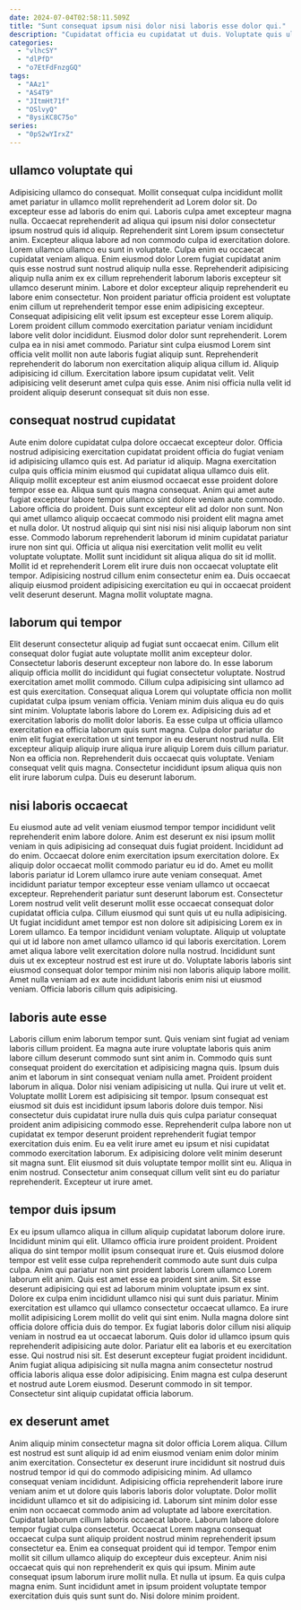 ```yaml
---
date: 2024-07-04T02:58:11.509Z
title: "Sunt consequat ipsum nisi dolor nisi laboris esse dolor qui."
description: "Cupidatat officia eu cupidatat ut duis. Voluptate quis ullamco mollit enim proident do elit nostrud exercitation."
categories:
  - "vlhcSY"
  - "dlPfD"
  - "o7EtFdFnzgGQ"
tags:
  - "AAz1"
  - "AS4T9"
  - "JItmHt71f"
  - "OSlvyQ"
  - "8ysiKC8C75o"
series:
  - "0pS2wYIrxZ"
---
```



## ullamco voluptate qui

Adipisicing ullamco do consequat. Mollit consequat culpa incididunt mollit amet pariatur in ullamco mollit reprehenderit ad Lorem dolor sit. Do excepteur esse ad laboris do enim qui. Laboris culpa amet excepteur magna nulla. Occaecat reprehenderit ad aliqua qui ipsum nisi dolor consectetur ipsum nostrud quis id aliquip. Reprehenderit sint Lorem ipsum consectetur anim. Excepteur aliqua labore ad non commodo culpa id exercitation dolore. Lorem ullamco ullamco eu sunt in voluptate.
Culpa enim eu occaecat cupidatat veniam aliqua. Enim eiusmod dolor Lorem fugiat cupidatat anim quis esse nostrud sunt nostrud aliquip nulla esse. Reprehenderit adipisicing aliquip nulla anim ex ex cillum reprehenderit laborum laboris excepteur sit ullamco deserunt minim. Labore et dolor excepteur aliquip reprehenderit eu labore enim consectetur. Non proident pariatur officia proident est voluptate enim cillum ut reprehenderit tempor esse enim adipisicing excepteur. Consequat adipisicing elit velit ipsum est excepteur esse Lorem aliquip. Lorem proident cillum commodo exercitation pariatur veniam incididunt labore velit dolor incididunt. Eiusmod dolor dolor sunt reprehenderit.
Lorem culpa ea in nisi amet commodo. Pariatur sint culpa eiusmod Lorem sint officia velit mollit non aute laboris fugiat aliquip sunt. Reprehenderit reprehenderit do laborum non exercitation aliquip aliqua cillum id. Aliquip adipisicing id cillum. Exercitation labore ipsum cupidatat velit. Velit adipisicing velit deserunt amet culpa quis esse. Anim nisi officia nulla velit id proident aliquip deserunt consequat sit duis non esse.

## consequat nostrud cupidatat

Aute enim dolore cupidatat culpa dolore occaecat excepteur dolor. Officia nostrud adipisicing exercitation cupidatat proident officia do fugiat veniam id adipisicing ullamco quis est. Ad pariatur id aliquip. Magna exercitation culpa quis officia minim eiusmod qui cupidatat aliqua ullamco duis elit. Aliquip mollit excepteur est anim eiusmod occaecat esse proident dolore tempor esse ea. Aliqua sunt quis magna consequat. Anim qui amet aute fugiat excepteur labore tempor ullamco sint dolore veniam aute commodo. Labore officia do proident.
Duis sunt excepteur elit ad dolor non sunt. Non qui amet ullamco aliquip occaecat commodo nisi proident elit magna amet et nulla dolor. Ut nostrud aliquip qui sint nisi nisi nisi aliquip laborum non sint esse. Commodo laborum reprehenderit laborum id minim cupidatat pariatur irure non sint qui. Officia ut aliqua nisi exercitation velit mollit eu velit voluptate voluptate. Mollit sunt incididunt sit aliqua aliqua do sit id mollit.
Mollit id et reprehenderit Lorem elit irure duis non occaecat voluptate elit tempor. Adipisicing nostrud cillum enim consectetur enim ea. Duis occaecat aliquip eiusmod proident adipisicing exercitation eu qui in occaecat proident velit deserunt deserunt. Magna mollit voluptate magna.

## laborum qui tempor

Elit deserunt consectetur aliquip ad fugiat sunt occaecat enim. Cillum elit consequat dolor fugiat aute voluptate mollit anim excepteur dolor. Consectetur laboris deserunt excepteur non labore do. In esse laborum aliquip officia mollit do incididunt qui fugiat consectetur voluptate. Nostrud exercitation amet mollit commodo. Cillum culpa adipisicing sint ullamco ad est quis exercitation. Consequat aliqua Lorem qui voluptate officia non mollit cupidatat culpa ipsum veniam officia. Veniam minim duis aliqua eu do quis sint minim.
Voluptate laboris labore do Lorem ex. Adipisicing duis ad et exercitation laboris do mollit dolor laboris. Ea esse culpa ut officia ullamco exercitation ea officia laborum quis sunt magna. Culpa dolor pariatur do enim elit fugiat exercitation ut sint tempor in eu deserunt nostrud nulla. Elit excepteur aliquip aliquip irure aliqua irure aliquip Lorem duis cillum pariatur.
Non ea officia non. Reprehenderit duis occaecat quis voluptate. Veniam consequat velit quis magna. Consectetur incididunt ipsum aliqua quis non elit irure laborum culpa. Duis eu deserunt laborum.

## nisi laboris occaecat

Eu eiusmod aute ad velit veniam eiusmod tempor tempor incididunt velit reprehenderit enim labore dolore. Anim est deserunt ex nisi ipsum mollit veniam in quis adipisicing ad consequat duis fugiat proident. Incididunt ad do enim. Occaecat dolore enim exercitation ipsum exercitation dolore. Ex aliquip dolor occaecat mollit commodo pariatur eu id do.
Amet eu mollit laboris pariatur id Lorem ullamco irure aute veniam consequat. Amet incididunt pariatur tempor excepteur esse veniam ullamco ut occaecat excepteur. Reprehenderit pariatur sunt deserunt laborum est. Consectetur Lorem nostrud velit velit deserunt mollit esse occaecat consequat dolor cupidatat officia culpa. Cillum eiusmod qui sunt quis ut eu nulla adipisicing. Ut fugiat incididunt amet tempor est non dolore sit adipisicing Lorem ex in Lorem ullamco. Ea tempor incididunt veniam voluptate. Aliquip ut voluptate qui ut id labore non amet ullamco ullamco id qui laboris exercitation.
Lorem amet aliqua labore velit exercitation dolore nulla nostrud. Incididunt sunt duis ut ex excepteur nostrud est est irure ut do. Voluptate laboris laboris sint eiusmod consequat dolor tempor minim nisi non laboris aliquip labore mollit. Amet nulla veniam ad ex aute incididunt laboris enim nisi ut eiusmod veniam. Officia laboris cillum quis adipisicing.

## laboris aute esse

Laboris cillum enim laborum tempor sunt. Quis veniam sint fugiat ad veniam laboris cillum proident. Ea magna aute irure voluptate laboris quis anim labore cillum deserunt commodo sunt sint anim in. Commodo quis sunt consequat proident do exercitation et adipisicing magna quis.
Ipsum duis anim et laborum in sint consequat veniam nulla amet. Proident proident laborum in aliqua. Dolor nisi veniam adipisicing ut nulla. Qui irure ut velit et. Voluptate mollit Lorem est adipisicing sit tempor. Ipsum consequat est eiusmod sit duis est incididunt ipsum laboris dolore duis tempor. Nisi consectetur duis cupidatat irure nulla duis quis culpa pariatur consequat proident anim adipisicing commodo esse. Reprehenderit culpa labore non ut cupidatat ex tempor deserunt proident reprehenderit fugiat tempor exercitation duis enim.
Eu ea velit irure amet eu ipsum et nisi cupidatat commodo exercitation laborum. Ex adipisicing dolore velit minim deserunt sit magna sunt. Elit eiusmod sit duis voluptate tempor mollit sint eu. Aliqua in enim nostrud. Consectetur anim consequat cillum velit sint eu do pariatur reprehenderit. Excepteur ut irure amet.

## tempor duis ipsum

Ex eu ipsum ullamco aliqua in cillum aliquip cupidatat laborum dolore irure. Incididunt minim qui elit. Ullamco officia irure proident proident. Proident aliqua do sint tempor mollit ipsum consequat irure et. Quis eiusmod dolore tempor est velit esse culpa reprehenderit commodo aute sunt duis culpa culpa. Anim qui pariatur non sint proident laboris Lorem ullamco Lorem laborum elit anim.
Quis est amet esse ea proident sint anim. Sit esse deserunt adipisicing qui est ad laborum minim voluptate ipsum ex sint. Dolore ex culpa enim incididunt ullamco nisi qui sunt duis pariatur. Minim exercitation est ullamco qui ullamco consectetur occaecat ullamco. Ea irure mollit adipisicing Lorem mollit do velit qui sint enim. Nulla magna dolore sint officia dolore officia duis do tempor. Ex fugiat laboris dolor cillum nisi aliquip veniam in nostrud ea ut occaecat laborum. Quis dolor id ullamco ipsum quis reprehenderit adipisicing aute dolor.
Pariatur elit ea laboris et eu exercitation esse. Qui nostrud nisi sit. Est deserunt excepteur fugiat proident incididunt. Anim fugiat aliqua adipisicing sit nulla magna anim consectetur nostrud officia laboris aliqua esse dolor adipisicing. Enim magna est culpa deserunt et nostrud aute Lorem eiusmod. Deserunt commodo in sit tempor. Consectetur sint aliquip cupidatat officia laborum.

## ex deserunt amet

Anim aliquip minim consectetur magna sit dolor officia Lorem aliqua. Cillum est nostrud est sunt aliquip id ad enim eiusmod veniam enim dolor minim anim exercitation. Consectetur ex deserunt irure incididunt sit nostrud duis nostrud tempor id qui do commodo adipisicing minim. Ad ullamco consequat veniam incididunt.
Adipisicing officia reprehenderit labore irure veniam anim et ut dolore quis laboris laboris dolor voluptate. Dolor mollit incididunt ullamco et sit do adipisicing id. Laborum sint minim dolor esse enim non occaecat commodo anim ad voluptate ad labore exercitation. Cupidatat laborum cillum laboris occaecat labore. Laborum labore dolore tempor fugiat culpa consectetur. Occaecat Lorem magna consequat occaecat culpa sunt aliquip proident nostrud minim reprehenderit ipsum consectetur ea.
Enim ea consequat proident qui id tempor. Tempor enim mollit sit cillum ullamco aliquip do excepteur duis excepteur. Anim nisi occaecat quis qui non reprehenderit ex quis qui ipsum. Minim aute consequat ipsum laborum irure mollit nulla. Et nulla ut ipsum. Ea quis culpa magna enim. Sunt incididunt amet in ipsum proident voluptate tempor exercitation duis quis sunt sunt do. Nisi dolore minim proident.

